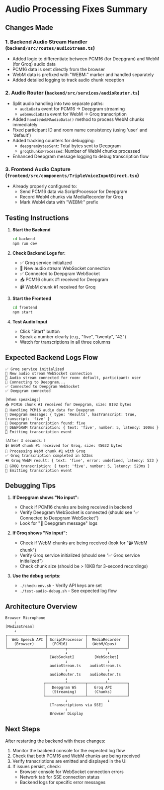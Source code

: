 # Audio Processing Fixes Summary

## Changes Made

### 1. Backend Audio Stream Handler (`backend/src/routes/audioStream.ts`)
- Added logic to differentiate between PCM16 (for Deepgram) and WebM (for Groq) audio data
- PCM16 data is sent directly from the browser
- WebM data is prefixed with "WEBM:" marker and handled separately
- Added detailed logging to track audio chunk reception

### 2. Audio Router (`backend/src/services/audioRouter.ts`)
- Split audio handling into two separate paths:
  - `audioData` event for PCM16 → Deepgram streaming
  - `webmAudioData` event for WebM → Groq transcription
- Added `handleWebMAudioData()` method to process WebM chunks immediately
- Fixed participant ID and room name consistency (using 'user' and 'default')
- Added tracking counters for debugging:
  - `deepgramBytesSent`: Total bytes sent to Deepgram
  - `groqChunksProcessed`: Number of WebM chunks processed
- Enhanced Deepgram message logging to debug transcription flow

### 3. Frontend Audio Capture (`frontend/src/components/TripleVoiceInputDirect.tsx`)
- Already properly configured to:
  - Send PCM16 data via ScriptProcessor for Deepgram
  - Record WebM chunks via MediaRecorder for Groq
  - Mark WebM data with "WEBM:" prefix

## Testing Instructions

1. **Start the Backend**
   ```bash
   cd backend
   npm run dev
   ```

2. **Check Backend Logs for:**
   - ✅ Groq service initialized
   - 🔌 New audio stream WebSocket connection
   - ✅ Connected to Deepgram WebSocket
   - 📤 PCM16 chunk #1 received for Deepgram
   - 📹 WebM chunk #1 received for Groq

3. **Start the Frontend**
   ```bash
   cd frontend
   npm start
   ```

4. **Test Audio Input**
   - Click "Start" button
   - Speak a number clearly (e.g., "five", "twenty", "42")
   - Watch for transcriptions in all three columns

## Expected Backend Logs Flow

```
✅ Groq service initialized
🔌 New audio stream WebSocket connection
📡 Audio stream connected for room: default, participant: user
🔄 Connecting to Deepgram...
✅ Connected to Deepgram WebSocket
✅ Deepgram connected

[When speaking:]
📤 PCM16 chunk #1 received for Deepgram, size: 8192 bytes
🎵 Handling PCM16 audio data for Deepgram
📨 Deepgram message: { type: 'Results', hasTranscript: true, transcript: 'five' }
🎯 Deepgram transcription found: five
📝 DEEPGRAM transcription: { text: 'five', number: 5, latency: 100ms }
🚀 Emitting transcription event

[After 3 seconds:]
📹 WebM chunk #1 received for Groq, size: 45632 bytes
🎯 Processing WebM chunk #1 with Groq
✅ Groq transcription completed in 523ms
🔊 Groq WebM result: { text: 'five', error: undefined, latency: 523 }
📝 GROQ transcription: { text: 'five', number: 5, latency: 523ms }
🚀 Emitting transcription event
```

## Debugging Tips

1. **If Deepgram shows "No input":**
   - Check if PCM16 chunks are being received in backend
   - Verify Deepgram WebSocket is connected (should see "✅ Connected to Deepgram WebSocket")
   - Look for "📨 Deepgram message" logs

2. **If Groq shows "No input":**
   - Check if WebM chunks are being received (look for "📹 WebM chunk")
   - Verify Groq service initialized (should see "✅ Groq service initialized")
   - Check chunk size (should be > 10KB for 3-second recordings)

3. **Use the debug scripts:**
   - `./check-env.sh` - Verify API keys are set
   - `./test-audio-debug.sh` - See expected log flow

## Architecture Overview

```
Browser Microphone
    ↓
[MediaStream]
    ↓
┌─────────────────┬─────────────────┬──────────────────┐
│  Web Speech API │ ScriptProcessor │  MediaRecorder   │
│   (Browser)     │  (PCM16)        │  (WebM/Opus)     │
└─────────────────┴────────┬────────┴────────┬─────────┘
                           ↓                  ↓
                    [WebSocket]         [WebSocket]
                           ↓                  ↓
                    audioStream.ts    audioStream.ts
                           ↓                  ↓
                    audioRouter.ts    audioRouter.ts
                           ↓                  ↓
                 ┌─────────┴────────┬────────┴─────────┐
                 │   Deepgram WS    │   Groq API       │
                 │   (Streaming)    │   (Chunks)       │
                 └──────────────────┴──────────────────┘
                           ↓                  ↓
                    [Transcriptions via SSE]
                           ↓
                    Browser Display
```

## Next Steps

After restarting the backend with these changes:

1. Monitor the backend console for the expected log flow
2. Check that both PCM16 and WebM chunks are being received
3. Verify transcriptions are emitted and displayed in the UI
4. If issues persist, check:
   - Browser console for WebSocket connection errors
   - Network tab for SSE connection status
   - Backend logs for specific error messages